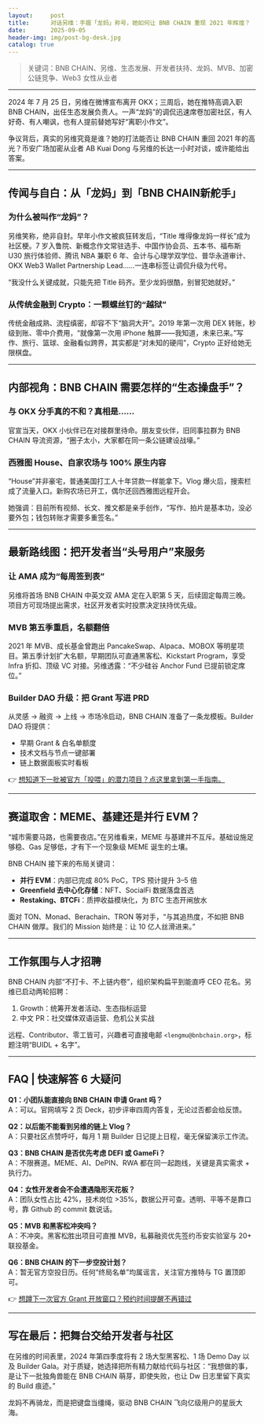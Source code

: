 ```yaml
---
layout:     post
title:      对话另维：手握「龙妈」称号，她如何让 BNB CHAIN 重现 2021 年辉煌？
date:       2025-09-05
header-img: img/post-bg-desk.jpg
catalog: true
---
```


> 关键词：BNB CHAIN、另维、生态发展、开发者扶持、龙妈、MVB、加密公链竞争、Web3 女性从业者

---

2024 年 7 月 25 日，另维在微博宣布离开 OKX；三周后，她在推特高调入职 BNB CHAIN，出任生态发展负责人。一声“龙妈”的调侃迅速席卷加密社区，有人好奇、有人嘲讽，也有人提前替她写好“离职小作文”。

争议背后，真实的另维究竟是谁？她的打法能否让 BNB CHAIN 重回 2021 年的高光？币安广场加密从业者 AB Kuai Dong 与另维的长达一小时对谈，或许能给出答案。

---

## 传闻与自白：从「龙妈」到「BNB CHAIN新舵手」

### 为什么被叫作“龙妈”？

另维笑称，绝非自封。早年小作文被疯狂转发后，“Title 堆得像龙妈一样长”成为社区梗。7 岁入鲁院、新概念作文常驻选手、中国作协会员、五本书、福布斯 U30 旅行体验师、腾讯 NBA 兼职 6 年、会计与心理学双学位、普华永道审计、OKX Web3 Wallet Partnership Lead……一连串标签让调侃升级为代号。

“我没什么关键成就，只能先把 Title 码齐。至少龙妈很酷，别冒犯她就好。”

### 从传统金融到 Crypto：一颗螺丝钉的“越狱”

传统金融成熟、流程缜密，却容不下“脑洞大开”。2019 年第一次用 DEX 转账，秒级到账、零中介费用，“就像第一次用 iPhone 触屏——我知道，未来已来。”写作、旅行、篮球、金融看似跨界，其实都是“对未知的硬闯”，Crypto 正好给她无限棋盘。

---

## 内部视角：BNB CHAIN 需要怎样的“生态操盘手”？

### 与 OKX 分手真的不和？真相是……

官宣当天，OKX 小伙伴已在对接群里待命。朋友变伙伴，旧同事拉群为 BNB CHAIN 导流资源，“圈子太小，大家都在同一条公链建设战壕。”

### 西雅图 House、自家农场与 100% 原生内容

“House”并非豪宅，普通美国打工人十年贷款一样能拿下。Vlog 爆火后，搜索栏成了流量入口。新购农场已开工，偶尔还回西雅图远程开会。

她强调：目前所有视频、长文、推文都是亲手创作，“写作、拍片是基本功，没必要外包；钱包转账才需要多重签名。”

---

## 最新路线图：把开发者当“头号用户”来服务

### 让 AMA 成为“每周签到表”
另维将首场 BNB CHAIN 中英文双 AMA 定在入职第 5 天，后续固定每周三晚。项目方可现场提出需求，社区开发者实时投票决定扶持优先级。

### MVB 第五季重启，名额翻倍
2021 年 MVB、成长基金曾跑出 PancakeSwap、Alpaca、MOBOX 等明星项目。第五季计划扩大名额，早期团队可直通黑客松、Kickstart Program，享受 Infra 折扣、顶级 VC 对接。另维透露：“不少硅谷 Anchor Fund 已提前锁定席位。”

### Builder DAO 升级：把 Grant 写进 PRD
从灵感 → 融资 → 上线 → 市场冷启动，BNB CHAIN 准备了一条龙模板。Builder DAO 将提供：
- 早期 Grant & 白名单额度  
- 技术文档与节点一键部署  
- 链上数据面板实时看板  

👉 [想知道下一批被官方「投喂」的潜力项目？点这里拿到第一手指南。](https://okxdog.com/)

---

## 赛道取舍：MEME、基建还是并行 EVM？

“城市需要马路，也需要夜店。”在另维看来，MEME 与基建并不互斥。基础设施足够稳、Gas 足够低，才有下一个现象级 MEME 诞生的土壤。

BNB CHAIN 接下来的布局关键词：
- **并行 EVM**：内部已完成 80% PoC，TPS 预计提升 3–5 倍  
- **Greenfield 去中心化存储**：NFT、SocialFi 数据落盘首选  
- **Restaking、BTCFi**：质押收益模块化，为 BTC 生态开闸放水  

面对 TON、Monad、Berachain、TRON 等对手，“与其追热度，不如把 BNB CHAIN 做厚。我们的 Mission 始终是：让 10 亿人丝滑进来。”

---

## 工作氛围与人才招聘

BNB CHAIN 内部“不打卡、不上链内卷”，组织架构扁平到能直呼 CEO 花名。另维已启动两轮招聘：
1. Growth：统筹开发者活动、生态指标运营  
2. 中文 PR：社交媒体双语运营、危机公关实战  

远程、Contributor、零工皆可，兴趣者可直接电邮 `<lengmu@bnbchain.org>`，标题注明“BUIDL + 名字”。

---

## FAQ | 快速解答 6 大疑问

**Q1：小团队能直接向 BNB CHAIN 申请 Grant 吗？**  
A：可以。官网填写 2 页 Deck，初步评审四周内答复，无论过否都会给反馈。

**Q2：以后能不能看到另维的链上 Vlog？**  
A：只要社区点赞呼吁，每月 1 期 Builder 日记提上日程，毫无保留演示工作流。

**Q3：BNB CHAIN 是否优先考虑 DEFI 或 GameFi？**  
A：不限赛道。MEME、AI、DePIN、RWA 都在同一起跑线，关键是真实需求 + 执行力。

**Q4：女性开发者会不会遭遇隐形天花板？**  
A：团队女性占比 42%，技术岗位 >35%，数据公开可查。透明、平等不是靠口号，靠 Github 的 commit 数说话。

**Q5：MVB 和黑客松冲突吗？**  
A：不冲突。黑客松胜出项目可直推 MVB，私募融资优先签约币安实验室与 20+ 联投基金。

**Q6：BNB CHAIN 的下一步空投计划？**  
A：暂无官方空投日历。任何“终局名单”均属谣言，关注官方推特与 TG 置顶即可。

👉 [想蹲下一次官方 Grant 开放窗口？预约时间提醒不再错过](https://okxdog.com/)

---

## 写在最后：把舞台交给开发者与社区

在另维的时间表里，2024 年第四季度将有 2 场大型黑客松、1 场 Demo Day 以及 Builder Gala。对于质疑，她选择把所有精力献给代码与社区：“我想做的事，是让下一批独角兽能在 BNB CHAIN 萌芽，即使失败，也让 Dw 日志里留下真实的 Build 痕迹。”

龙妈不再骑龙，而是把键盘当缰绳，驱动 BNB CHAIN 飞向亿级用户的星辰大海。